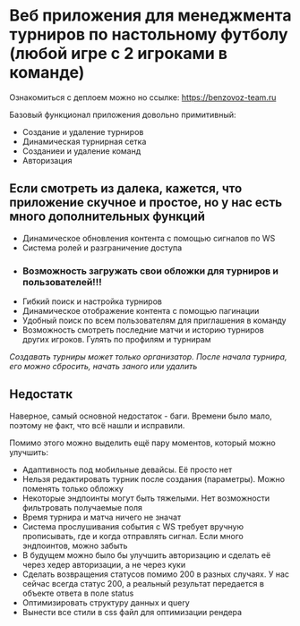 <h1>Веб приложения для менеджмента турниров по настольному футболу (любой игре с 2 игроками в команде)</h1>

Ознакомиться с деплоем можно но ссылке: https://benzovoz-team.ru

Базовый функционал приложения довольно примитивный:
<ul>
  <li>Создание и удаление турниров</li>
  <li>Динамическая турнирная сетка</li>
  <li>Созданиеи и удаление команд</li>
  <li>Авторизация</li>
</ul>

<h2>Если смотреть из далека, кажется, что приложение скучное и простое, но у нас есть много дополнительных функций</h2>
<ul>
  <li>Динамическое обновления контента с помощью сигналов по WS</li>
  <li>Система ролей и разграничение доступа</li>
  <li><h3>Возможность загружать свои обложки для турниров и пользователей!!!</h3></li>
  <li>Гибкий поиск и настройка турниров</li>
  <li>Динамическое отображение контента с помощью пагинации</li>
  <li>Удобный поиск по всем пользователям для приглашения в команду</li>
  <li>Возможность смотреть последние матчи и историю турниров других игроков. Гулять по профилям и турнирам</li>
</ul>

<i>
  Создавать турниры может только организатор.
  После начала турнира, его можно сбросить, начать заного или удалить
</i>

<h2>Недостатк</h2>
Наверное, самый основной недостаток - баги. Времени было мало, поэтому не факт, что всё нашли и исправили.

Помимо этого можно выделить ещё пару моментов, который можно улучшить:
<ul>
  <li>Адаптивность под мобильные девайсы. Её просто нет</li>
  <li>Нельзя редактировать турник после создания (параметры). Можно поменять только обложку</li>
  <li>Некоторые эндпоинты могут быть тяжелыми. Нет возможности фильтровать получаемые поля</li>
  <li>Время турнира и матча ничего не значат</li>
  <li>Система прослушивания события с WS требует вручную прописывать, где и когда отправлять сигнал. Если много эндпоинтов, можно забыть</li>
  <li>В будущем можно было бы улучшить авторизацию и сделать её через хедер авторизации, а не через куки</li>
  <li>Сделать возвращения статусов помимо 200 в разных случаях. У нас сейчас всегда статус 200, а реальный результат передается в объекте ответа в поле status</li>
  <li>Оптимизировать структуру данных и query</li>
  <li>Вынести все стили в css файл для оптимизации рендера</li>
</ul>
